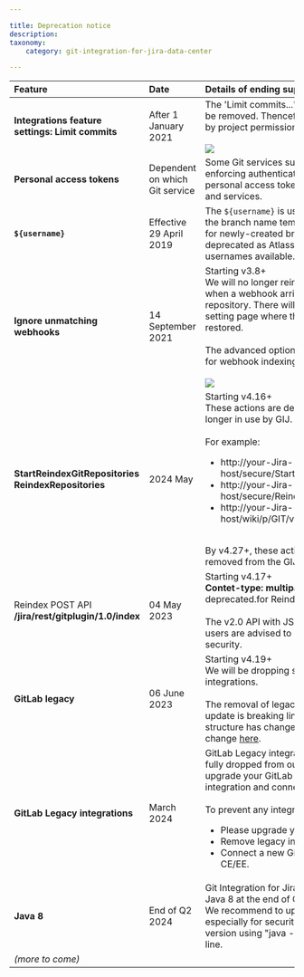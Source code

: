 ```yaml
---

title: Deprecation notice
description:
taxonomy:
    category: git-integration-for-jira-data-center

---
```


| Feature | Date | Details of ending support, removal or obsolescence |
| :--- | :--- | :--- |
| **Integrations feature settings: Limit commits** | After 1 January 2021 | The 'Limit commits...' setting is deprecated and will be removed. Thenceforth, all commits will be limited by project permissions.<br><br>![](/wp-content/uploads/gij-limit-commit-deprecation-notice.png) |
| **Personal access tokens** | Dependent on which Git service | Some Git services such as GitLab and GitHub are enforcing authentication access for users to use personal access tokens in accessing git resources and services. |
| **`${username}`** | Effective 29 April 2019 | The `${username}` is used when logging into Jira and in the branch name template to generate a default name for newly-created branches. This template variable is deprecated as Atlassian is no longer making usernames available. |
| **Ignore unmatching webhooks** | 14 September 2021 | Starting v3.8+<br>We will no longer reindex all repositories by default when a webhook arrives without a matching repository. There will be a setting in the Webhooks setting page where the previous functionality can be restored.<br><br>The advanced options provide a couple of settings for webhook indexing performance improvements.<br><br>![](/wp-content/uploads/gij-gitserver-webhooks-ignore-dups-and-min-ridx-adv.png) |
| **StartReindexGitRepositories**<br>**ReindexRepositories** | 2024 May | Starting v4.16+<br>These actions are deprecated since these are no longer in use by GIJ.<br><br>For example: <ul><li>http://your-Jira-host/secure/StartReindexGitRepositories.jspa</li><li>http://your-Jira-host/secure/ReindexGitRepositories!progress.jspa</li><li>http://your-Jira-host/wiki/p/GIT/view/progress.jspa</li></ul><br>By v4.27+, these actions are deprecated and removed from the GIJ Server/DC product. |
| Reindex POST API<br>**/jira/rest/gitplugin/1.0/index** | 04 May 2023 | Starting v4.17+<br>**Contet-type: multipart/form-data** is also deprecated.for Reindex POST API.<br><br>The v2.0 API with JSON body is more improved and users are advised to update to v4.17+ for better security. |
| **GitLab legacy** | 06 June 2023 | Starting v4.19+<br>We will be dropping support for GitLab legacy integrations.<br><br>The removal of legacy routes in the recent Gitlab update is breaking links from our apps -- as the URL structure has changed. More details regarding the change [here](https://docs.gitlab.com/ee/update/removals.html#legacy-routes-removed). |
| **GitLab Legacy integrations** | March 2024 | GitLab Legacy integrations support feature will be fully dropped from our apps by March 2024. Please upgrade your GitLab server, disconnect the legacy integration and connect a new GitLab EE integration.<br><br> To prevent any integration issues:<br><ul><li>Please upgrade your GitLab server;</li><li>Remove legacy integrations; and</li><li>Connect a new GitLab integration to your GitLab CE/EE.</li><ul> |
| **Java 8** | End of Q2 2024 | Git Integration for Jira (GIJ) will be ending support for Java 8 at the end of Q2 2024 with GIJ version 5.0. We recommend to upgrade to newer versions of Java especially for security reasons. Check your Java version using "java -version" in terminal or command line. |
| _(more to come)_ |     |     |


